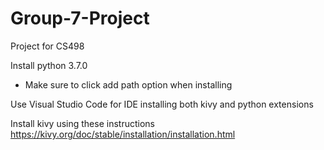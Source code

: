 # Group-7-Project
Project for CS498

Install python 3.7.0
 - Make sure to click add path option when installing
 
Use Visual Studio Code for IDE installing both kivy and python extensions

Install kivy using these instructions
https://kivy.org/doc/stable/installation/installation.html

